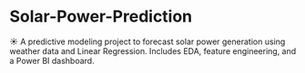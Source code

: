 # Solar-Power-Prediction
☀️ A predictive modeling project to forecast solar power generation using weather data and Linear Regression. Includes EDA, feature engineering, and a Power BI dashboard.
